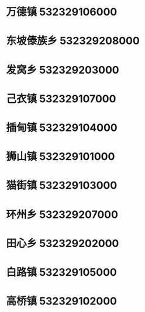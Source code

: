 # 万德镇 532329106000
# 东坡傣族乡 532329208000
# 发窝乡 532329203000
# 己衣镇 532329107000
# 插甸镇 532329104000
# 狮山镇 532329101000
# 猫街镇 532329103000
# 环州乡 532329207000
# 田心乡 532329202000
# 白路镇 532329105000
# 高桥镇 532329102000
